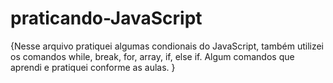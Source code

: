 # praticando-JavaScript
{Nesse arquivo pratiquei algumas condionais do JavaScript, também utilizei os comandos while, break, for, array, if, else if. Algum comandos que aprendi e pratiquei conforme as aulas. }

